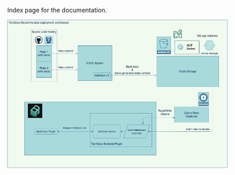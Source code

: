 Index page for the documentation.

![techdocs-deployment-arch](images/techdocs-deployment-arch.png)

<!-- <figure markdown="span">
  ![Image title](images/techdocs-deployment-arch.png){ width="300" }
  <figcaption>Image caption</figcaption>
</figure> -->
